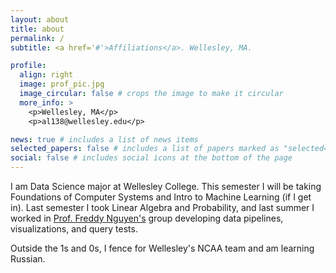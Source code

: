 ```yaml
---
layout: about
title: about
permalink: /
subtitle: <a href='#'>Affiliations</a>. Wellesley, MA.

profile:
  align: right
  image: prof_pic.jpg
  image_circular: false # crops the image to make it circular
  more_info: >
    <p>Wellesley, MA</p>
    <p>al138@wellesley.edu</p>

news: true # includes a list of news items
selected_papers: false # includes a list of papers marked as "selected={true}"
social: false # includes social icons at the bottom of the page
---
```


I am Data Science major at Wellesley College. This semester I will be taking Foundations of Computer Systems and Intro to Machine Learning (if I get in). Last semester I took Linear Algebra and Probability, and last summer I worked in [Prof. Freddy Nguyen's](https://www.freddynguyen.org/people/) group developing data pipelines, visualizations, and query tests.

Outside the 1s and 0s, I fence for Wellesley's NCAA team and am learning Russian.
